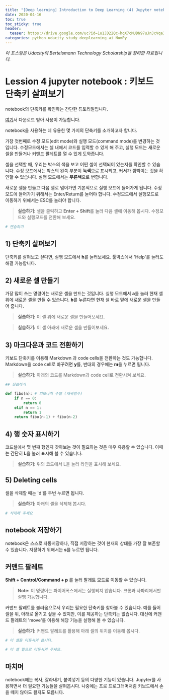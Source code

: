 ```yaml
---
title: "[Deep learning] Introduction to Deep Learning (4) Jupyter notebook(4) 키보드 단축키"
date: 2020-04-16
toc: true
toc_sticky: true
header:
  teaser: https://drive.google.com/uc?id=1u1JD22Qc-hqX7cMUDN97uJnJcVqa3aXh
categories: python udacity study deeplearning ai NumPy
---
```



*이 포스팅은 Udacity의 Bertelsmann Technology Scholarship을 정리한 자료입니다.*  


# Lession 4 jupyter notebook : 키보드 단축키 살펴보기

notebook의 단축키를 확인하는 간단한 튜토리얼입니다.

[여기](https://github.com/yongkcho/yongkcho.github.io/blob/master/assets/tutorial/shortcuts.ipynb)서 다운로드 받아 사용이 가능합니다.


notebook을 사용하는 데 유용한 몇 가지의 단축키를 소개하고자 합니다. 

가장 첫번째로 수정 모드(edit mode)와 실행 모드(command mode)를 변경하는 것입니다. 수정모드에서는 셀 내에서 코드를 입력할 수 있게 해 주고, 실행 모드는 새로운 셀을 만들거나 커맨드 팔레트를 열 수 있게 도와줍니다.

셀을 선택할 때, 우리는 박스의 색을 보고 어떤 셀이 선택되어 있는지를 확인할 수 있습니다. 수정 모드에서는 박스의 왼쪽 부분이 **녹색**으로 표시되고, 커서가 깜빡이는 것을 확인할 수 있습니다. 실행 모드에서는 **푸른색**으로 변합니다.

새로운 셀을 만들고 다음 셀로 넘어가면 기본적으로 실행 모드에 들어가게 됩니다. 수정 모드에 들어가기 위해서는 Enter/Return를 눌어야 합니다. 수정모드에서 실행모드로 이동하기 위해서는 ESC를 눌러야 합니다. 

> **실습하기:** 셀을 클릭하고 **Enter + Shift**를 눌러 다음 셀에 이동해 봅시다. 수정모드와 실행모드를 전환해 보세요.


```python
# 연습하기
```

## 1) 단축키 살펴보기

단축키를 살펴보고 싶다면, 실행 모드에서 **h**를 눌러보세요. 툴박스에서 'Help'를 눌러도 해결 가능합니다. 


## 2) 새로운 셀 만들기

가장 많이 쓰는 명령어는 새로운 셀을 만드는 것입니다. 실행 모드에서 **a**를 눌러 현재 셀 위에 새로운 셀을 만들 수 있습니다. **b**를 누른다면 현재 셀 바로 밑에 새로운 셀을 만들어 줍니다.

> **실습하기:** 이 셀 위에 새로운 셀을 만들어보세요.

> **실습하기:** 이 셀 아래에 새로운 셀을 만들어보세요.


## 3) 마크다운과 코드 전환하기

키보드 단축키를 이용해 Markdown 과 code cells을 전환하는 것도 가능합니다. Markdown을 code cell로 바꾸려면 **y**를, 반대의 경우에는 **m**을 누르면 됩니다.

> **실습하기:** 아래의 코드를 Markdown과 code cell로 전환시켜 보세요.


```python
## 실습하기

def fibo(n): # 피보나치 수열 (재귀함수)
    if n == 0:
        return 0
    elif n == 1:
        return 1
    return fibo(n-1) + fibo(n-2)
```

## 4) 행 숫자 표시하기

코드셀에서 몇 번쨰 행인지 찾아보는 것이 필요하는 것은 매우 유용할 수 있습니다. 이때는 간단히 **L**을 눌러 표시해 볼 수 있습니다.

> **실습하기:** 위의 코드에서 L을 눌러 라인을 표시해 보세요.

## 5) Deleting cells

셀을 삭제할 때는 'd'를 두번 누르면 됩니다.

> **실습하기:** 아래의 셀을 삭제해 봅시다.


```python
# 삭제해 주세요
```

## notebook 저장하기

notebook은 스스로 자동저장하나, 직접 저장하는 것이 현재의 상태를 가장 잘 보존할 수 있습니다. 저장하기 위해서는 **s**를 누르면 됩니다.

## 커맨드 팔레트

**Shift + Control/Command + p** 를 눌러 팔레트 모드로 이동할 수 있습니다.

> **Note:** 이 명령어는 파이어폭스에서는 실행되지 않습니다. 크롬과 사파리에서만 실행 가능합니다.  

커맨드 팔레트를 불러옴으로서 우리는 필요한 단축키를 찾아볼 수 있습니다. 예를 들어 셀을 위, 아래로 옮기고 싶을 수 있지만, 이를 제공하는 단축키는 없습니다. 대신에 커맨드 팔레트의 'move'를 이용해 해당 기능을 실행해 볼 수 있습니다.

> **실습하기:** 커맨드 팔레트를 활용해 아래 셀의 위치를 이동해 봅시다.


```python
# 이 셀을 이동시켜 봅시다.
```


```python
# 이 셀 밑으로 이동시켜 주세요.
```

## 마치며

notebook에는 복사, 잘라내기, 붙여넣기 등의 다양한 기능이 있습니다. Jupyter를 사용하면서 더 필요한 기능들을 살펴봅시다. 나중에는 프로 프로그래머처럼 키보드에서 손을 떼지 않아도 될지도 모릅니다.
